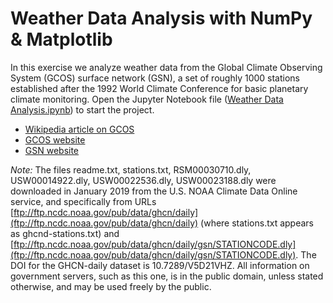 # Weather Data Analysis with NumPy & Matplotlib

In this exercise we analyze weather data from the Global Climate Observing System (GCOS) surface network (GSN), a set of roughly 1000 stations established after the 1992 World Climate Conference for basic planetary climate monitoring. Open the Jupyter Notebook file ([Weather Data Analysis.ipynb](https://github.com/mstykow/weather/blob/master/Weather%20Data%20Analysis.ipynb)) to start the project.

* [Wikipedia article on GCOS](https://en.wikipedia.org/wiki/Global_Climate_Observing_System)
* [GCOS website](https://gcos.wmo.int/)
* [GSN website](https://gcos.wmo.int/en/networks/atmospheric/gsn)

*Note:* The files readme.txt, stations.txt, RSM00030710.dly, USW00014922.dly, USW00022536.dly, USW00023188.dly were downloaded in January 2019 from the U.S. NOAA Climate Data Online service, and specifically from URLs [ftp://ftp.ncdc.noaa.gov/pub/data/ghcn/daily](ftp://ftp.ncdc.noaa.gov/pub/data/ghcn/daily) (where stations.txt appears as ghcnd-stations.txt) and [ftp://ftp.ncdc.noaa.gov/pub/data/ghcn/daily/gsn/STATIONCODE.dly](ftp://ftp.ncdc.noaa.gov/pub/data/ghcn/daily/gsn/STATIONCODE.dly). The DOI for the GHCN-daily dataset is 10.7289/V5D21VHZ. All information on government servers, such as this one, is in the public domain, unless stated otherwise, and may be used freely by the public.
